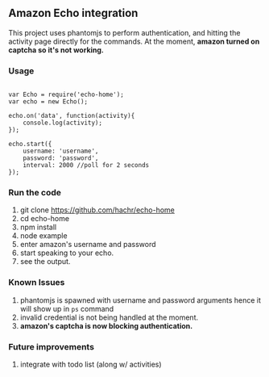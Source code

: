 ## Amazon Echo integration ##

This project uses phantomjs to perform authentication, and hitting the activity page directly for the commands.  At the moment, **amazon turned on captcha so it's not working.**

### Usage ###
<pre><code>
var Echo = require('echo-home');
var echo = new Echo();

echo.on('data', function(activity){
	console.log(activity);
});

echo.start({
	username: 'username',
	password: 'password',
	interval: 2000 //poll for 2 seconds
});
</code></pre>

### Run the code ###
1. git clone https://github.com/hachr/echo-home
2. cd echo-home
3. npm install
4. node example
5. enter amazon's username and password
6. start speaking to your echo.
7. see the output.

### Known Issues ###
1. phantomjs is spawned with username and password arguments hence it will show up in `ps` command
2. invalid credential is not being handled at the moment.
3. **amazon's captcha is now blocking authentication.**


### Future improvements ###
1. integrate with todo list (along w/ activities)
